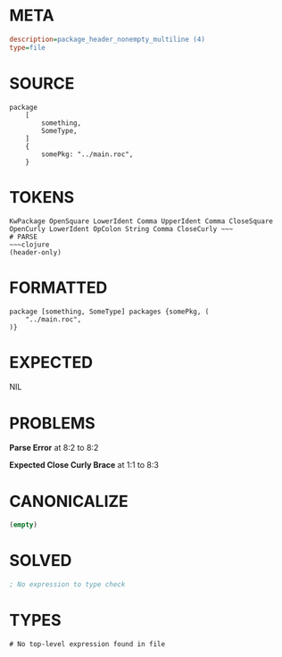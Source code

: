 # META
~~~ini
description=package_header_nonempty_multiline (4)
type=file
~~~
# SOURCE
~~~roc
package
	[
		something,
		SomeType,
	]
	{
		somePkg: "../main.roc",
	}
~~~
# TOKENS
~~~text
KwPackage OpenSquare LowerIdent Comma UpperIdent Comma CloseSquare OpenCurly LowerIdent OpColon String Comma CloseCurly ~~~
# PARSE
~~~clojure
(header-only)
~~~
# FORMATTED
~~~roc
package [something, SomeType] packages {somePkg, (
	"../main.roc",
)}

~~~
# EXPECTED
NIL
# PROBLEMS
**Parse Error**
at 8:2 to 8:2

**Expected Close Curly Brace**
at 1:1 to 8:3

# CANONICALIZE
~~~clojure
(empty)
~~~
# SOLVED
~~~clojure
; No expression to type check
~~~
# TYPES
~~~roc
# No top-level expression found in file
~~~
